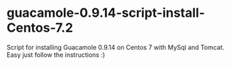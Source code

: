 # guacamole-0.9.14-script-install-Centos-7.2
Script for installing Guacamole 0.9.14 on Centos 7 with MySql and Tomcat. Easy just follow the instructions :)
